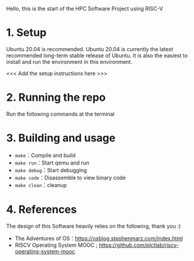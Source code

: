 Hello, this is the start of the HPC Software Project using RISC-V

# 1. Setup

Ubuntu 20.04 is recommended. Ubuntu 20.04 is currently the latest recommended long-term stable release of Ubuntu. It is also the easiest to install and run the environment in this environment.

 <<< Add the setup instructions here >>>

# 2. Running the repo

Run the following commands at the terminal

# 3. Building and usage

- `make`：Compile and build
- `make run`：Start qemu and run
- `make debug`：Start debugging
- `make code`：Disassemble to view binary code
- `make clean`：cleanup

# 4. References

The design of this Software heavily relies on the following, thank you :)

- The Adventures of OS：<https://osblog.stephenmarz.com/index.html>
- RISCV Operating System MOOC ; <https://github.com/plctlab/riscv-operating-system-mooc>